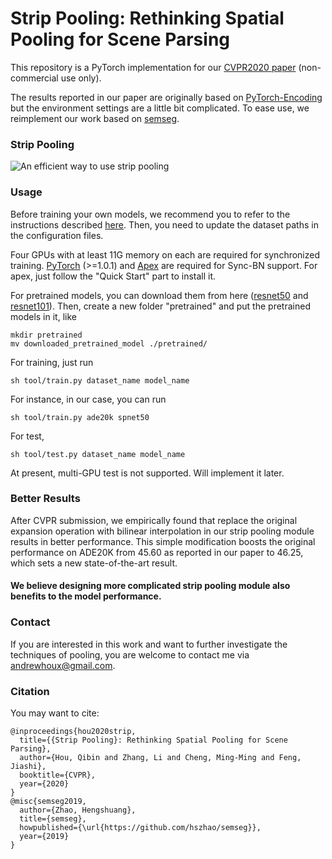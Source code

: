 # Strip Pooling: Rethinking Spatial Pooling for Scene Parsing

This repository is a PyTorch implementation for our [CVPR2020 paper](https://arxiv.org/pdf/2003.13328.pdf) (non-commercial use only).

The results reported in our paper are originally based on [PyTorch-Encoding](https://github.com/zhanghang1989/PyTorch-Encoding) but the environment settings are a little bit complicated. To ease use, we reimplement our work based on [semseg](https://github.com/hszhao/semseg).

### Strip Pooling

![An efficient way to use strip pooling](strip.png)


### Usage

Before training your own models, we recommend you to refer to the instructions described [here](https://github.com/hszhao/semseg). Then, you need to update the dataset paths in the configuration files.

Four GPUs with at least 11G memory on each are required for synchronized training. [PyTorch](https://pytorch.org/get-started/locally/) (>=1.0.1) and [Apex](https://github.com/NVIDIA/apex) are required for Sync-BN support. For apex, just follow the "Quick Start" part to install it.

For pretrained models, you can download them from here ([resnet50](https://hangzh.s3.amazonaws.com/encoding/models/resnet50-25c4b509.zip) and [resnet101](https://hangzh.s3.amazonaws.com/encoding/models/resnet101-2a57e44d.zip)). Then, create a new folder "pretrained" and put the pretrained models in it, like
```
mkdir pretrained
mv downloaded_pretrained_model ./pretrained/
```

For training, just run
```
sh tool/train.py dataset_name model_name
```
For instance, in our case, you can run
```
sh tool/train.py ade20k spnet50
```

For test,
```
sh tool/test.py dataset_name model_name
```
At present, multi-GPU test is not supported. Will implement it later.

### Better Results

After CVPR submission, we empirically found that replace the original expansion operation 
with bilinear interpolation in our strip pooling module results in better performance. 
This simple modification boosts the original performance on ADE20K from
45.60 as reported in our paper to 46.25, which sets a new state-of-the-art result.

#### We believe designing more complicated strip pooling module also benefits to the model performance.

### Contact

If you are interested in this work and want to further investigate the techniques of pooling,
you are welcome to contact me via andrewhoux@gmail.com.


### Citation

You may want to cite:

```
@inproceedings{hou2020strip,
  title={{Strip Pooling}: Rethinking Spatial Pooling for Scene Parsing},
  author={Hou, Qibin and Zhang, Li and Cheng, Ming-Ming and Feng, Jiashi},
  booktitle={CVPR},
  year={2020}
}
@misc{semseg2019,
  author={Zhao, Hengshuang},
  title={semseg},
  howpublished={\url{https://github.com/hszhao/semseg}},
  year={2019}
}
```
